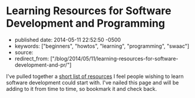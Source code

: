 # Learning Resources for Software Development and Programming

- published date: 2014-05-11 22:52:50 -0500
- keywords: ["beginners", "howtos", "learning", "programming", "swaac"]
- source: 
- redirect_from: ["/blog/2014/05/11/learning-resources-for-software-development-and-pr/"]



I've pulled together a [short list of resources](/pages/learning/) I feel people wishing to learn software development could start with. I've nailed this page and will be adding to it from time to time, so bookmark it and check back.
